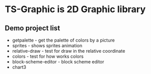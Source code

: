 # TS-Graphic is 2D Graphic library

## Demo project list

* getpalette - get the palette of colors by a picture
* sprites - shows sprites animation
* relative-draw - test for draw in the relative coordinate
* colors - test for how works colors
* block-scheme-editor - block scheme editor
* chart3
  